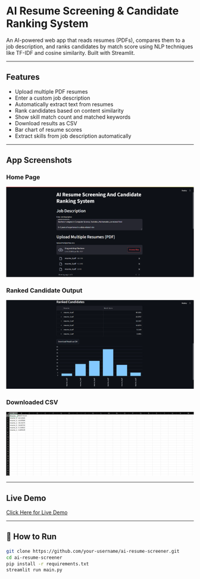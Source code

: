 # AI Resume Screening & Candidate Ranking System

An AI-powered web app that reads resumes (PDFs), compares them to a job description, and ranks candidates by match score using NLP techniques like TF-IDF and cosine similarity. Built with Streamlit.

---

## Features

- Upload multiple PDF resumes
- Enter a custom job description
- Automatically extract text from resumes
- Rank candidates based on content similarity
- Show skill match count and matched keywords
- Download results as CSV
- Bar chart of resume scores
- Extract skills from job description automatically

---

## App Screenshots

### Home Page
![Home Page](assets/Screenshot_1.png)

### Ranked Candidate Output
![Ranked Results](assets/Screenshot_2.png)

### Downloaded CSV
![Downloaded CSV](assets/Screenshot_3.png)

---

## Live Demo
[Click Here for Live Demo](https://adityachauhan99-ai-resume-screener.streamlit.app/)

---

## 🚀 How to Run

```bash
git clone https://github.com/your-username/ai-resume-screener.git
cd ai-resume-screener
pip install -r requirements.txt
streamlit run main.py
